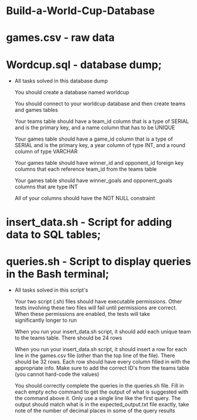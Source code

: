 # Build-a-World-Cup-Database

# games.csv - raw data

# Wordcup.sql - database dump;

* All tasks solved in this database dump
  
  You should create a database named worldcup
  
  You should connect to your worldcup database and then create teams and games tables
  
  Your teams table should have a team_id column that is a type of SERIAL and is the primary key, and a name column that has to be UNIQUE
  
  Your games table should have a game_id column that is a type of SERIAL and is the primary key, a year column of type INT, and a round column of type VARCHAR
  
  Your games table should have winner_id and opponent_id foreign key columns that each reference team_id from the teams table
  
  Your games table should have winner_goals and opponent_goals columns that are type INT
  
  All of your columns should have the NOT NULL constraint

# insert_data.sh - Script for adding data to SQL tables;
# queries.sh - Script to display queries in the Bash terminal;

* All tasks solved in this script's
  
  Your two script (.sh) files should have executable permissions. Other tests involving these two files will fail until permissions are correct. When these permissions are enabled, the tests will take   
  significantly longer to run
  
  When you run your insert_data.sh script, it should add each unique team to the teams table. There should be 24 rows
  
  When you run your insert_data.sh script, it should insert a row for each line in the games.csv file (other than the top line of the file). There should be 32 rows. Each row should have every column filled in 
  with the appropriate info. Make sure to add the correct ID's from the teams table (you cannot hard-code the values)
  
  You should correctly complete the queries in the queries.sh file. Fill in each empty echo command to get the output of what is suggested with the command above it. Only use a single line like the first query. 
  The output should match what is in the expected_output.txt file exactly, take note of the number of decimal places in some of the query results
  
